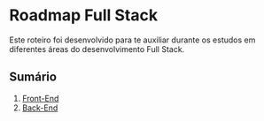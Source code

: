 # Roadmap Full Stack

Este roteiro foi desenvolvido para te auxiliar durante os estudos em diferentes áreas do desenvolvimento Full Stack.

## Sumário
1. [Front-End](https://github.com/joaopedrocosso/fullstack-roadmap/blob/main/FRONTEND.md)
2. [Back-End](https://github.com/joaopedrocosso/fullstack-roadmap/blob/main/BACKEND.md)
